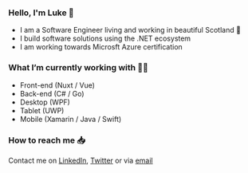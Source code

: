 ### Hello, I'm Luke 👋

- I am a Software Engineer living and working in beautiful Scotland 🏴󠁧󠁢󠁳󠁣󠁴󠁿
- I build software solutions using the .NET ecosystem
- I am working towards Microsft Azure certification

### What I’m currently working with 👨‍💻

- Front-end (Nuxt / Vue)
- Back-end (C# / Go)
- Desktop (WPF)
- Tablet (UWP) 
- Mobile (Xamarin / Java / Swift)

### How to reach me 📥

Contact me on [LinkedIn][linkedin], [Twitter][twitter] or via [email][email]

[linkedin]: https://linkedin.com/in/ljfio
[twitter]: https://twitter.com/ljf_io
[email]: mailto:hello@ljf.io
